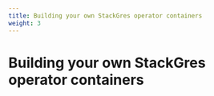 ```yaml
---
title: Building your own StackGres operator containers
weight: 3
---
```


# Building your own StackGres operator containers
